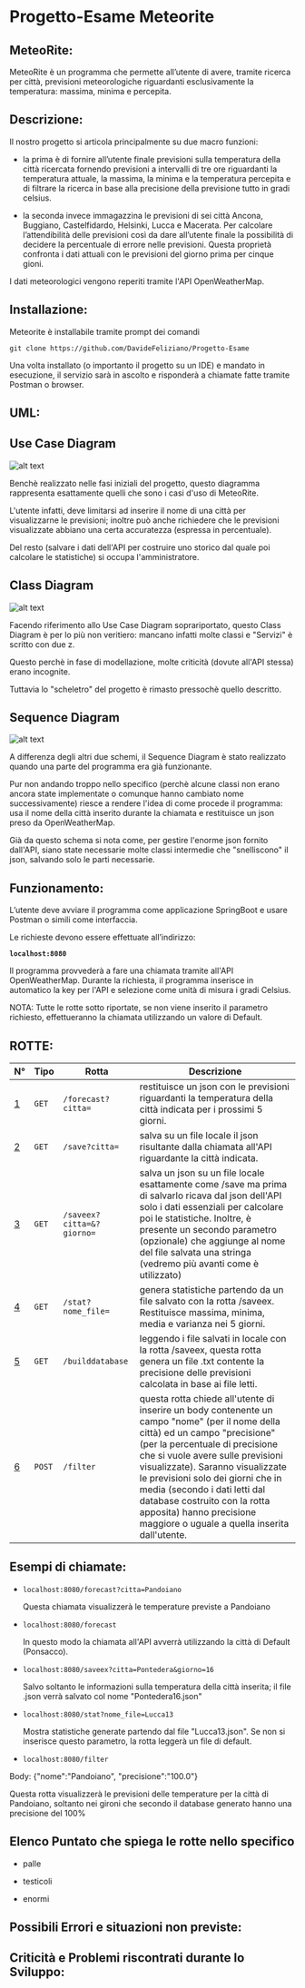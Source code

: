 # Progetto-Esame Meteorite 
## MeteoRite:
MeteoRite è un programma che permette all’utente di avere, tramite ricerca per città, previsioni meteorologiche riguardanti
esclusivamente la temperatura: massima, minima e percepita.


## **Descrizione:**

Il nostro progetto si articola principalmente su  due macro funzioni: 

* la prima è di fornire all’utente finale previsioni sulla temperatura della città ricercata fornendo previsioni a intervalli 
di tre ore riguardanti la temperatura attuale, la massima, la minima e la temperatura percepita e di filtrare la ricerca in base 
alla precisione della previsione tutto in gradi celsius.

* la seconda invece immagazzina le previsioni di sei città Ancona, Buggiano, Castelfidardo, Helsinki,
Lucca e Macerata. Per calcolare l’attendibilità delle previsioni così da dare all’utente finale la possibilità di decidere 
la percentuale di errore nelle previsioni. Questa proprietà confronta i dati attuali con le previsioni del giorno prima per cinque gioni.

I dati meteorologici vengono  reperiti tramite l'API OpenWeatherMap.



## Installazione: 
Meteorite è installabile tramite prompt dei comandi 
```
git clone https://github.com/DavideFeliziano/Progetto-Esame
```

Una volta installato (o importanto il progetto su un IDE) e mandato in esecuzione, il servizio sarà in ascolto e risponderà a chiamate fatte tramite Postman o browser.

## UML:

## Use Case Diagram
![alt text](https://github.com/DavideFeliziano/Progetto-Esame/blob/main/usecasediagram.jpg?raw=true)

Benchè realizzato nelle fasi iniziali del progetto, questo diagramma rappresenta esattamente quelli che sono i casi d'uso di MeteoRite.

L'utente infatti, deve limitarsi ad inserire il nome di una città per visualizzarne le previsioni; inoltre può anche richiedere che le previsioni visualizzate abbiano una certa accuratezza (espressa in percentuale).

Del resto (salvare i dati dell'API per costruire uno storico dal quale poi calcolare le statistiche) si occupa l'amministratore.

## Class Diagram
![alt text](https://github.com/DavideFeliziano/Progetto-Esame/blob/main/esame.jpg?raw=true)

Facendo riferimento allo Use Case Diagram soprariportato, questo Class Diagram è per lo più non veritiero: mancano infatti molte classi e "Servizi" è scritto con due z.

Questo perchè in fase di modellazione, molte criticità (dovute all'API stessa) erano incognite.

Tuttavia lo "scheletro" del progetto è rimasto pressochè quello descritto.


## Sequence Diagram
![alt text](https://github.com/DavideFeliziano/Progetto-Esame/blob/main/secuencediagram.jpg?raw=true)

A differenza degli altri due schemi, il Sequence Diagram è stato realizzato quando una parte del programma era già funzionante.

Pur non andando troppo nello specifico (perchè alcune classi non erano ancora state implementate o comunque hanno cambiato nome successivamente) riesce a rendere l'idea di come procede il programma: usa il nome della città inserito durante la chiamata e restituisce un json preso da OpenWeatherMap.

Già da questo schema si nota come, per gestire l'enorme json fornito dall'API, siano state necessarie molte classi intermedie che "snelliscono" il json, salvando solo le parti necessarie.

## Funzionamento:
L’utente deve avviare il programma come applicazione SpringBoot e usare Postman o simili come interfaccia.

Le richieste devono essere effettuate all’indirizzo: 

**``` localhost:8080 ```**

Il programma provvederà a fare una chiamata tramite all'API OpenWeatherMap.
Durante la richiesta, il programma inserisce in automatico la key per l'API e selezione come unità di misura i gradi Celsius.

NOTA: Tutte le rotte sotto riportate, se non viene inserito il parametro richiesto, effettueranno la chiamata utilizzando un valore di Default.

## ROTTE:

N° | Tipo | Rotta | Descrizione
----- | ------------ | -------------------- | ----------------------
[1](#1) | ` GET ` | `/forecast?citta=` | restituisce un json con le previsioni riguardanti la temperatura della città indicata per i prossimi 5 giorni.
[2](#2) | ` GET ` | `/save?citta=` | salva su un file locale il json risultante dalla chiamata all'API riguardante la città indicata.
[3](#3) | ` GET ` | `/saveex?citta=&?giorno=` | salva un json su un file locale esattamente come /save ma prima di salvarlo ricava dal json dell'API solo i dati essenziali per calcolare poi le statistiche. Inoltre, è presente un secondo parametro (opzionale) che aggiunge al nome del file salvata una stringa (vedremo più avanti come è utilizzato)
[4](#4) | ` GET ` | `/stat?nome_file=` | genera statistiche partendo da un file salvato con la rotta /saveex. Restituisce massima, minima, media e varianza nei 5 giorni.
[5](#5) | ` GET ` | `/builddatabase` | leggendo i file salvati in locale con la rotta /saveex, questa rotta genera un file .txt contente la precisione delle previsioni calcolata in base ai file letti.
[6](#6) | ` POST ` | `/filter` | questa rotta chiede all'utente di inserire un body contenente un campo "nome" (per il nome della città) ed un campo "precisione" (per la percentuale di precisione che si vuole avere sulle previsioni visualizzate). Saranno visualizzate le previsioni solo dei giorni che in media (secondo i dati letti dal database costruito con la rotta apposita) hanno precisione maggiore o uguale a quella inserita dall'utente.

## **Esempi di chiamate**:

* `localhost:8080/forecast?citta=Pandoiano`

  Questa chiamata visualizzerà le temperature previste a Pandoiano
  
* `localhost:8080/forecast`

  In questo modo la chiamata all'API avverrà utilizzando la città di Default (Ponsacco).

* `localhost:8080/saveex?citta=Pontedera&giorno=16`

  Salvo soltanto le informazioni sulla temperatura della città inserita; il file .json verrà salvato col nome "Pontedera16.json"
  
* `localhost:8080/stat?nome_file=Lucca13`

  Mostra statistiche generate partendo dal file "Lucca13.json". Se non si inserisce questo parametro, la rotta leggerà un file di default.
  
* `localhost:8080/filter `

Body: {"nome":"Pandoiano", "precisione":"100.0"}

  Questa rotta visualizzerà le previsioni delle temperature per la città di Pandoiano, soltanto nei gironi che secondo il database generato hanno una precisione del         100%


## **Elenco Puntato che spiega le rotte nello specifico**
* palle

* testicoli

* enormi

## Possibili Errori e situazioni non previste:


## Criticità e Problemi riscontrati durante lo Sviluppo:




